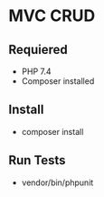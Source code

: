 # MVC CRUD

## Requiered

- PHP 7.4
- Composer installed

## Install

- composer install

## Run Tests

- vendor/bin/phpunit


